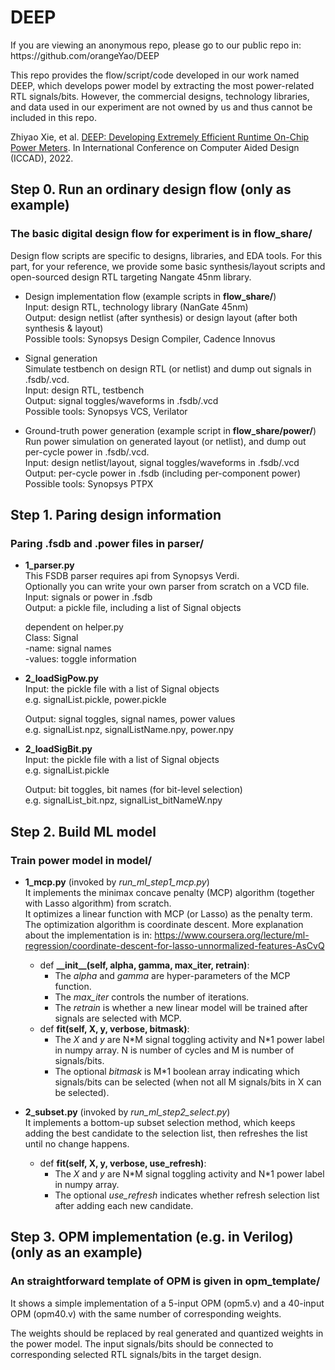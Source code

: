 # DEEP

If you are viewing an anonymous repo, please go to our public repo in: https[]()://github.com/orangeYao/DEEP 

This repo provides the flow/script/code developed in our work named DEEP, which develops power model by extracting the most power-related RTL signals/bits. However, the commercial designs, technology libraries, and data used in our experiment are not owned by us and thus cannot be included in this repo. 
  
Zhiyao Xie, et al. [DEEP: Developing Extremely Efficient Runtime On-Chip Power Meters](https://zhiyaoxie.github.io/files/ICCAD22_DEEP.pdf). In International Conference on Computer Aided Design (ICCAD), 2022. 

## Step 0. Run an ordinary design flow (only as example)

### The basic digital design flow for experiment is in flow\_share/  
Design flow scripts are specific to designs, libraries, and EDA tools. For this part, for your reference, we provide some basic synthesis/layout scripts and open-sourced design RTL targeting Nangate 45nm library. 

- Design implementation flow (example scripts in **flow_share/**)   
    Input: design RTL, technology library (NanGate 45nm)  
    Output: design netlist (after synthesis) or design layout (after both synthesis & layout)   
    Possible tools: Synopsys Design Compiler, Cadence Innovus   

- Signal generation   
    Simulate testbench on design RTL (or netlist) and dump out signals in .fsdb/.vcd.  
    Input: design RTL, testbench  
    Output: signal toggles/waveforms in .fsdb/.vcd  
    Possible tools: Synopsys VCS, Verilator   

- Ground-truth power generation (example script in **flow_share/power/**)      
    Run power simulation on generated layout (or netlist), and dump out per-cycle power in .fsdb/.vcd.   
    Input: design netlist/layout, signal toggles/waveforms in .fsdb/.vcd  
    Output: per-cycle power in .fsdb (including per-component power)   
    Possible tools: Synopsys PTPX  


## Step 1. Paring design information

### Paring .fsdb and .power files in parser/
- **1\_parser.py**   
    This FSDB parser requires api from Synopsys Verdi.   
    Optionally you can write your own parser from scratch on a VCD file.   
    Input: signals or power in .fsdb  
    Output: a pickle file, including a list of Signal objects   

    dependent on helper.py  
        Class: Signal   
            -name: signal names    
            -values: toggle information   
 
- **2\_loadSigPow.py**   
    Input: the pickle file with a list of Signal objects  
    e.g. signalList.pickle, power.pickle   

    Output: signal toggles, signal names, power values    
    e.g. signalList.npz, signalListName.npy, power.npy    

- **2\_loadSigBit.py**   
    Input: the pickle file with a list of Signal objects   
    e.g. signalList.pickle  

    Output: bit toggles, bit names  (for bit-level selection)     
    e.g. signalList_bit.npz, signalList_bitNameW.npy   


## Step 2. Build ML model 

### Train power model in model/
- **1\_mcp.py** (invoked by *run_ml_step1_mcp.py*)    
    It implements the minimax concave penalty (MCP) algorithm (together with Lasso algorithm) from scratch.   
    It optimizes a linear function with MCP (or Lasso) as the penalty term.   
    The optimization algorithm is coordinate descent. More explanation about the implementation is in: https://www.coursera.org/lecture/ml-regression/coordinate-descent-for-lasso-unnormalized-features-AsCvQ 
    - def **\_\_init\_\_(self, alpha, gamma, max_iter, retrain)**:
        - The *alpha* and *gamma* are hyper-parameters of the MCP function.  
        - The *max_iter* controls the number of iterations.    
        - The *retrain* is whether a new linear model will be trained after signals are selected with MCP.   
    - def **fit(self, X, y, verbose, bitmask)**:
        - The *X* and *y* are N\*M signal toggling activity and N\*1 power label in numpy array. N is number of cycles and M is number of signals/bits.    
        - The optional *bitmask* is M\*1 boolean array indicating which signals/bits can be selected (when not all M signals/bits in X can be selected).     


- **2\_subset.py** (invoked by *run_ml_step2_select.py*)  
    It implements a bottom-up subset selection method, which keeps adding the best candidate to the selection list, then refreshes the list until no change happens.  
    - def **fit(self, X, y, verbose, use_refresh)**:
        - The *X* and *y* are N\*M signal toggling activity and N\*1 power label in numpy array.   
        - The optional *use_refresh* indicates whether refresh selection list after adding each new candidate. 

## Step 3. OPM implementation (e.g. in Verilog) (only as an example)

### An straightforward template of OPM is given in opm\_template/

It shows a simple implementation of a 5-input OPM (opm5.v) and a 40-input OPM (opm40.v) with the same number of corresponding weights.  

The weights should be replaced by real generated and quantized weights in the power model. The input signals/bits should be connected to corresponding selected RTL signals/bits in the target design.  

